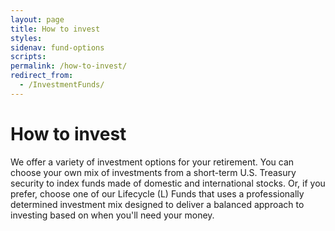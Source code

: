 ```yaml
---
layout: page
title: How to invest
styles:
sidenav: fund-options
scripts:
permalink: /how-to-invest/
redirect_from:
  - /InvestmentFunds/
---
```


# How to invest

We offer a variety of investment options for your retirement. You can choose your own mix of investments from a short-term U.S. Treasury security to index funds made of domestic and international stocks. Or, if you prefer, choose one of our Lifecycle (L) Funds that uses a professionally determined investment mix designed to deliver a balanced approach to investing based on when you'll need your money.


<!-- CONTENT END -->
